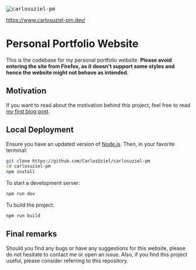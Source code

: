 <kbd>![carlosuziel-pm](https://user-images.githubusercontent.com/6928570/133893722-74e5e958-8777-41a8-93f3-b93d055fe445.png)</kbd>

https://www.carlosuziel-pm.dev/

# Personal Portfolio Website

This is the codebase for my personal portfolio website. **Please avoid entering the site from Firefox, as it doesn't support some styles and hence the website might not behave as intended.**

## Motivation
If you want to read about the motivation behind this project, feel free to read [my first blog post](https://www.carlosuziel-pm.dev/blog/portfolio).


## Local Deployment
Ensure you have an updated version of [Node.js](https://nodejs.org/en/). Then, in your favorite terminal:
```bash
git clone https://github.com/CarlosUziel/carlosuziel-pm
cd carlosuziel-pm
npm install
```

To start a development server:
```bash
npm run dev
```

Tu build the project:
```bash
npm run build
```

## Final remarks
Should you find any bugs or have any suggestions for this website, please do not hesitate to contact me or open an issue. Also, if you find this project useful, please consider referring to this repository.
